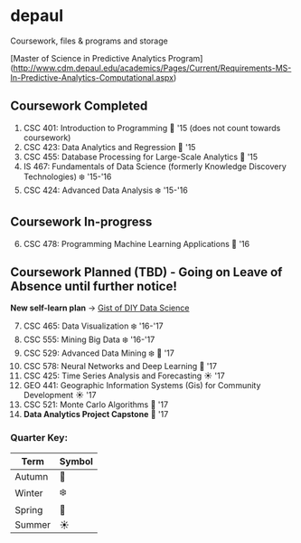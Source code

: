 # depaul
Coursework, files &amp; programs and storage

[Master of Science in Predictive Analytics Program]
(http://www.cdm.depaul.edu/academics/Pages/Current/Requirements-MS-In-Predictive-Analytics-Computational.aspx) 

## Coursework Completed

1. CSC 401: Introduction to Programming :blossom: '15 (does not count towards coursework)
2. CSC 423: Data Analytics and Regression :fallen_leaf: '15
3. CSC 455: Database Processing for Large-Scale Analytics :fallen_leaf: '15
4. IS 467: Fundamentals of Data Science (formerly Knowledge Discovery Technologies) :snowflake: '15-'16
5. CSC 424: Advanced Data Analysis :snowflake: '15-'16

## Coursework In-progress

6. CSC 478: Programming Machine Learning Applications :fallen_leaf: '16


## Coursework Planned (TBD) - Going on Leave of Absence until further notice!

**New self-learn plan** -> [Gist of DIY Data Science](https://gist.github.com/jasdumas/89a4f4925485cbbf72a5cee202aa69da)

7. CSC 465: Data Visualization :snowflake: '16-'17
8. CSC 555: Mining Big Data :snowflake: '16-'17
9. CSC 529: Advanced Data Mining :snowflake: :blossom: '17
10. CSC 578: Neural Networks and Deep Learning :blossom: '17
11. CSC 425: Time Series Analysis and Forecasting :sunny: '17
12. GEO 441: Geographic Information Systems (Gis) for Community Development :sunny: '17
13. CSC 521: Monte Carlo Algorithms :fallen_leaf: '17
14. **Data Analytics Project Capstone** :fallen_leaf: '17


### Quarter Key:

| Term | Symbol |
| ----- | ------|
| Autumn | :fallen_leaf: |
| Winter | :snowflake: |
| Spring | :blossom: |
| Summer | :sunny: |
